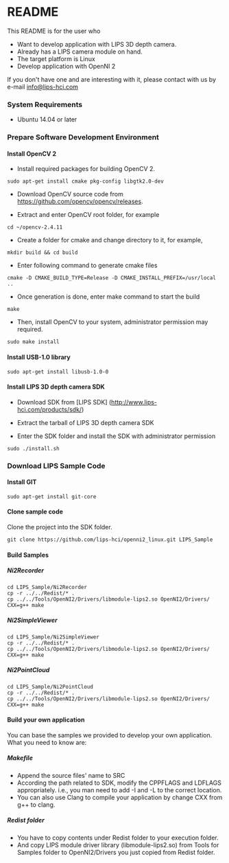 # README #

This README is for the user who

* Want to develop application with LIPS 3D depth camera.
* Already has a LIPS camera module on hand.
* The target platform is Linux
* Develop application with OpenNI 2

If you don't have one and are interesting with it, please contact with us by e-mail [info@lips-hci.com](mailto:info@lips-hci.com)

### System Requirements ###

* Ubuntu 14.04 or later

### Prepare Software Development Environment ###

#### Install OpenCV 2 ####

* Install required packages for building OpenCV 2.

```
sudo apt-get install cmake pkg-config libgtk2.0-dev

```

* Download OpenCV source code from https://github.com/opencv/opencv/releases.

* Extract and enter OpenCV root folder, for example
```
cd ~/opencv-2.4.11
```
* Create a folder for cmake and change directory to it, for example,
```
mkdir build && cd build
```
* Enter following command to generate cmake files
```
cmake -D CMAKE_BUILD_TYPE=Release -D CMAKE_INSTALL_PREFIX=/usr/local ..
```
* Once generation is done, enter make command to start the build
```
make
```
* Then, install OpenCV to your system, administrator permission may required.
```
sudo make install
```
#### Install USB-1.0 library ####

```
sudo apt-get install libusb-1.0-0

```

#### Install LIPS 3D depth camera SDK ####

* Download SDK from [LIPS SDK] (http://www.lips-hci.com/products/sdk/)

* Extract the tarball of LIPS 3D depth camera SDK

* Enter the SDK folder and install the SDK with administrator permission
```
sudo ./install.sh
```

### Download LIPS Sample Code ###

#### Install GIT ####

```
sudo apt-get install git-core
```

#### Clone sample code ####
Clone the project into the SDK folder.

```
git clone https://github.com/lips-hci/openni2_linux.git LIPS_Sample
```

#### Build Samples ####
##### Ni2Recorder #####
```
cd LIPS_Sample/Ni2Recorder
cp -r ../../Redist/* .
cp ../../Tools/OpenNI2/Drivers/libmodule-lips2.so OpenNI2/Drivers/
CXX=g++ make
```

##### Ni2SimpleViewer #####
```
cd LIPS_Sample/Ni2SimpleViewer
cp -r ../../Redist/* .
cp ../../Tools/OpenNI2/Drivers/libmodule-lips2.so OpenNI2/Drivers/
CXX=g++ make
```

##### Ni2PointCloud #####
```
cd LIPS_Sample/Ni2PointCloud
cp -r ../../Redist/* .
cp ../../Tools/OpenNI2/Drivers/libmodule-lips2.so OpenNI2/Drivers/
CXX=g++ make
```

#### Build your own application ####
You can base the samples we provided to develop your own application. What you need to know are:

##### Makefile #####

* Append the source files' name to SRC
* According the path related to SDK, modify the CPPFLAGS and LDFLAGS appropriately. i.e., you man need to add -I and -L to the correct location.
* You can also use Clang to compile your application by change CXX from g++ to clang.

##### Redist folder #####

* You have to copy contents under Redist folder to your execution folder.
* And copy LIPS module driver library (libmodule-lips2.so) from Tools for Samples  folder to OpenNI2/Drivers you just copied from Redist folder.
